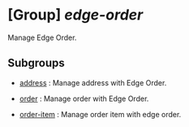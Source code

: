 # [Group] _edge-order_

Manage Edge Order.

## Subgroups

- [address](/Commands/edge-order/address/readme.md)
: Manage address with Edge Order.

- [order](/Commands/edge-order/order/readme.md)
: Manage order with Edge Order.

- [order-item](/Commands/edge-order/order-item/readme.md)
: Manage order item with edge order.
